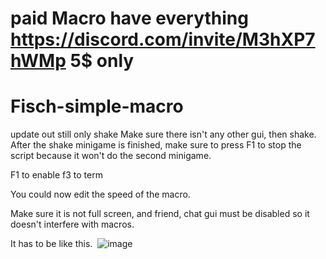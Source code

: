 # paid Macro have everything https://discord.com/invite/M3hXP7hWMp 5$ only

# Fisch-simple-macro

update out still only shake Make sure there isn't any other gui, then shake. After the shake minigame is finished, make sure to press F1 to stop the script because it won't do the second minigame.

F1 to enable f3 to term

You could now edit the speed of the macro.

Make sure it is not full screen, and friend, chat gui must be disabled so it doesn't interfere with macros.

It has to be like this.  ![image](https://github.com/user-attachments/assets/410f5e95-b904-4a10-84f3-6efbd8d69a8d)
